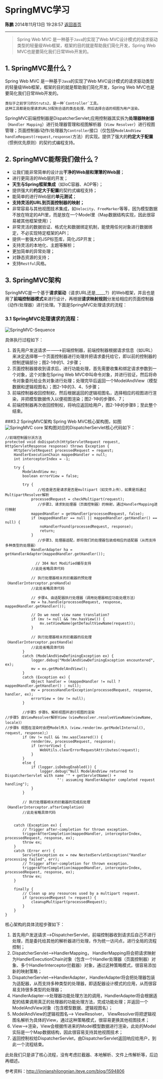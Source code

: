 # SpringMVC学习
**陈鹏** 2014年11月13日 19:28:57 [返回首页][1]

---
> Spring Web MVC 是一种基于`Java`的实现了Web MVC设计模式的请求驱动类型的轻量级Web框架，框架的目的就是帮助我们简化开发，Spring Web MVC也是要简化我们日常Web开发的。

## 1. SpringMVC是什么？
Spring Web MVC 是一种基于`Java`的实现了Web MVC设计模式的请求驱动类型的轻量级Web框架，框架的目的就是帮助我们简化开发，Spring Web MVC也是要简化我们日常Web开发的。

	类似于之前学习的Struts2，是一种`Controller`工具。
	这种工具都是处理请求URL分配到合适的类去处理，然后选择合适的视图为用户渲染。

SpringMVC前端控制器是DispatcherServlet;应用控制器其实拆为**处理器映射器**（`Handler Mapping`）进行处理器管理和视图解析器（`View Resolver`）进行视图管理；页面控制器/动作/处理器为`Controller`接口（仅包括`ModelAndView handleRequest(request,response)`方法）的实现。提供了强大的**约定大于配置**（惯例优先原则）的契约式编程支持。

## 2. SpringMVC能帮我们做什么？
- 让我们能非常简单的设计出**干净的Web层和薄薄的Web层**；
- 进行更简洁的Web层的开发；
- **天生与Spring框架集成**（如IoC容器、AOP等）；
- 提供强大的**约定大于配置**的契约式编程支持；
- 能简单的进行Web层的**单元测试**；
- **支持灵活的URL到页面控制器的映射；**
- 非常容易与其他视图技术集成，如`Velocity`、`FreeMarker`等等，因为模型数据不放在特定的API里，而是放在一个Model里（Map数据结构实现，因此很容易被其他框架使用）；
- 非常灵活的数据验证、格式化和数据绑定机制，能使用任何对象进行数据绑定，不必实现特定框架的API；
- 提供一套强大的JSP标签库，简化JSP开发；
- 支持灵活的本地化、主题等解析；
- 更加简单的异常处理；
- 对静态资源的支持；
- 支持`Restful`风格。

## 3. SpringMVC架构
SpringMVC是一个基于**请求驱动**（请求URL还是_____?）的Web框架，并且也是用了**前端控制器模式**来进行设计，再根据**请求映射规则**分发给相应的页面控制器（动作/处理器）进行处理。下面是SpringMVC处理请求的流程：

### 3.1 SpringMVC处理请求的流程：
![SpringMVC-Sequence][2]

具体执行过程如下：

1. 首先用户发送请求————>前端控制器，前端控制器根据请求信息（如URL）来决定选择哪一个页面控制器进行处理并把请求委托给它，即以前的控制器的控制逻辑部分；图2-1中的1、2步骤；
2.  页面控制器接收到请求后，进行功能处理，首先需要收集和绑定请求参数到一个对象，这个对象在Spring Web MVC中叫命令对象，并进行验证，然后将命令对象委托给业务对象进行处理；处理完毕后返回一个ModelAndView（模型数据和逻辑视图名）；图2-1中的3、4、5步骤；
3.  前端控制器收回控制权，然后根据返回的逻辑视图名，选择相应的视图进行渲染，并把模型数据传入以便视图渲染；图2-1中的步骤6、7；
4.  前端控制器再次收回控制权，将响应返回给用户，图2-1中的步骤8；至此整个结束。

###3.2 SpringMVC架构
Spring Web MVC核心架构图，如图
![SpringMVC core][3]
架构图对应的DispatcherServlet核心代码如下：

	//前端控制器分派方法
	protected void doDispatch(HttpServletRequest request, HttpServletResponse response) throws Exception {
		HttpServletRequest processedRequest = request;
		HandlerExecutionChain mappedHandler = null;
		int interceptorIndex = -1;

		try {
			ModelAndView mv;
			boolean errorView = false;

			try {
                   //检查是否是请求是否是multipart（如文件上传），如果是将通过MultipartResolver解析
				processedRequest = checkMultipart(request);
                   //步骤2、请求到处理器（页面控制器）的映射，通过HandlerMapping进行映射
				mappedHandler = getHandler(processedRequest, false);
				if (mappedHandler == null || mappedHandler.getHandler() == null) {
					noHandlerFound(processedRequest, response);
					return;
				}
                   //步骤3、处理器适配，即将我们的处理器包装成相应的适配器（从而支持多种类型的处理器）
				HandlerAdapter ha = getHandlerAdapter(mappedHandler.getHandler());

                  // 304 Not Modified缓存支持
			    //此处省略具体代码

				// 执行处理器相关的拦截器的预处理（HandlerInterceptor.preHandle）
				//此处省略具体代码

				// 步骤4、由适配器执行处理器（调用处理器相应功能处理方法）
				mv = ha.handle(processedRequest, response, mappedHandler.getHandler());

				// Do we need view name translation?
				if (mv != null && !mv.hasView()) {
					mv.setViewName(getDefaultViewName(request));
				}

				// 执行处理器相关的拦截器的后处理（HandlerInterceptor.postHandle）
				//此处省略具体代码
			}
			catch (ModelAndViewDefiningException ex) {
				logger.debug("ModelAndViewDefiningException encountered", ex);
				mv = ex.getModelAndView();
			}
			catch (Exception ex) {
				Object handler = (mappedHandler != null ? mappedHandler.getHandler() : null);
				mv = processHandlerException(processedRequest, response, handler, ex);
				errorView = (mv != null);
			}

			//步骤5 步骤6、解析视图并进行视图的渲染
	//步骤5 由ViewResolver解析View（viewResolver.resolveViewName(viewName, locale)）
	//步骤6 视图在渲染时会把Model传入（view.render(mv.getModelInternal(), request, response);）
			if (mv != null && !mv.wasCleared()) {
				render(mv, processedRequest, response);
				if (errorView) {
					WebUtils.clearErrorRequestAttributes(request);
				}
			}
			else {
				if (logger.isDebugEnabled()) {
					logger.debug("Null ModelAndView returned to DispatcherServlet with name '" + getServletName() +
							"': assuming HandlerAdapter completed request handling");
				}
			}

			// 执行处理器相关的拦截器的完成后处理（HandlerInterceptor.afterCompletion）
			//此处省略具体代码


		catch (Exception ex) {
			// Trigger after-completion for thrown exception.
			triggerAfterCompletion(mappedHandler, interceptorIndex, processedRequest, response, ex);
			throw ex;
		}
		catch (Error err) {
			ServletException ex = new NestedServletException("Handler processing failed", err);
			// Trigger after-completion for thrown exception.
			triggerAfterCompletion(mappedHandler, interceptorIndex, processedRequest, response, ex);
			throw ex;
		}

		finally {
			// Clean up any resources used by a multipart request.
			if (processedRequest != request) {
				cleanupMultipart(processedRequest);
			}
		}
	}

核心架构的具体流程步骤如下：
1. 首先用户发送请求——>DispatcherServlet，前端控制器收到请求后自己不进行处理，而是委托给其他的解析器进行处理，作为统一访问点，进行全局的流程控制；
2. DispatcherServlet——>HandlerMapping， HandlerMapping将会把请求映射为HandlerExecutionChain对象（包含一个Handler处理器（页面控制器）对象、多个HandlerInterceptor拦截器）对象，通过这种策略模式，很容易添加新的映射策略；
3. DispatcherServlet——>HandlerAdapter，HandlerAdapter将会把处理器包装为适配器，从而支持多种类型的处理器，即适配器设计模式的应用，从而很容易支持很多类型的处理器；
4.  HandlerAdapter——>处理器功能处理方法的调用，HandlerAdapter将会根据适配的结果调用真正的处理器的功能处理方法，完成功能处理；并返回一个ModelAndView对象（包含模型数据、逻辑视图名）；
5.  ModelAndView的逻辑视图名——> ViewResolver， ViewResolver将把逻辑视图名解析为具体的View，通过这种策略模式，很容易更换其他视图技术；
6.  View——>渲染，View会根据传进来的Model模型数据进行渲染，此处的Model实际是一个Map数据结构，因此很容易支持其他视图技术；
7.  返回控制权给DispatcherServlet，由DispatcherServlet返回响应给用户，到此一个流程结束。
 
此处我们只是讲了核心流程，没有考虑拦截器、本地解析、文件上传解析等，后边再细述。

参考资料：http://jinnianshilongnian.iteye.com/blog/1594806

  [1]: http://cshijiel.github.io
  [2]: http://cshijiel.github.io/roc/images/SpringMVC-Sequence.jpg
  [3]: http://cshijiel.github.io/roc/images/SpringMVC-core.jpg